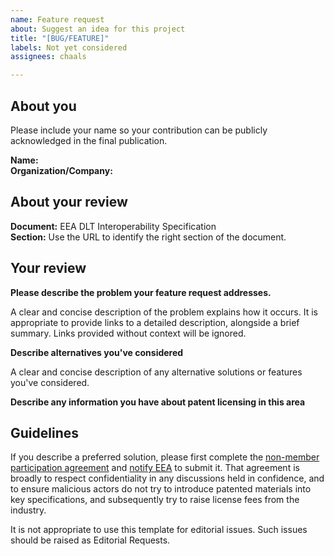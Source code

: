 ```yaml
---
name: Feature request
about: Suggest an idea for this project
title: "[BUG/FEATURE]"
labels: Not yet considered
assignees: chaals

---
```

## About you

Please include your name so your contribution can be publicly acknowledged in the final publication.

**Name:** </br>
**Organization/Company:**</br>

## About your review

**Document:** EEA DLT Interoperability Specification</br>
**Section:** Use the URL to identify the right section of the document. </br>

## Your review

**Please describe the problem your feature request addresses.**

A clear and concise description of the problem explains how it occurs.
It is appropriate to provide links to a detailed description, alongside a brief summary.
Links provided without context will be ignored.

**Describe alternatives you've considered**

A clear and concise description of any alternative solutions or features you've considered.

**Describe any information you have about patent licensing in this area**


## Guidelines

If you describe a preferred solution, please first complete the [non-member participation agreement](EEA-Non-Member-Participation-Agreement.pdf) and [notify EEA](https://entethalliance.org/contact/) to submit it. That agreement is broadly to respect confidentiality in any discussions held in confidence, and to ensure malicious actors do not try to introduce patented materials into key specifications, and subsequently try to raise license fees from the industry. 

It is not appropriate to use this template for editorial issues. Such issues should be raised as Editorial Requests.









